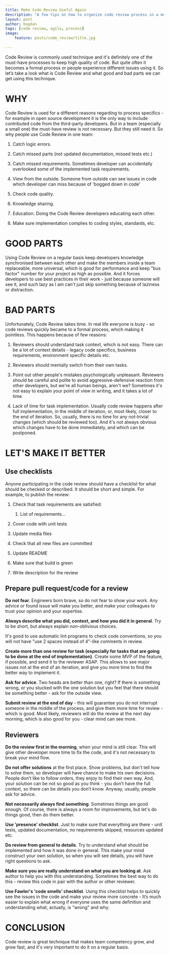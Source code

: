 ```yaml
---
title: Make Code Review Useful Again
description: "A few tips on how to organize code review process in a most effective and less distracting way. "
layout: post
author: bogdan
tags: [code review, agile, process]
image:
    feature: posts/code_review/title.jpg
    
---
```


Code Review is commonly used technique and it's definitely one of the must-have processes to keep high quality of code. 
But quite often it becomes a formal process or people experience different issues using it. 
So let’s take a look what is Code Review and what good and bad parts we can get using this technique. 

# WHY

Code Review is used for a different reasons regarding to process specifics - for example in open source development it is the only way to include contributed code from the third-party developers. But in a team (especially a small one) the must-have review is not necessary. But they still need it.  So why people use Code Review in one team:

1. Catch logic errors.

2. Catch missed parts (not updated documentation, missed tests etc.) 

3. Catch missed requirements. Sometimes developer can accidentally overlooked some of the implemented task requirements.

4. View from the outside. Someone from outside can see issues in code which developer can miss because of 'bogged down in code'

5. Check code quality.

6. Knowledge sharing. 

7. Education. Doing the Code Review developers educating each other.

8. Make sure implementation complies to coding styles, standards, etc.

<!-- more -->

# GOOD PARTS

Using Code Review on a regular basis keep developers knowledge synchronised between each other and make the members inside a team replaceable, more universal, which is good for performance and keep "bus factor" number for your project as high as possible. And it forces developers to use best practices in their work - just because someone will see it, and such lazy as I am can't just skip something because of laziness or distraction.  

# BAD PARTS

Unfortunately, Code Review takes time. In real life everyone is busy - so code reviews quickly became to a formal process, which making it pointless. This happens because of few reasons: 

1. Reviewers should understand task context, which is not easy. There can be a lot of context details - legacy code specifics, business requirements, environment specific details etc.

2. Reviewers should mentally switch from their own tasks.

3. Point out other people's mistakes psychologically unpleasant. Reviewers should be careful and polite to avoid aggressive-defensive reaction from other developers, but we're all human beings, aren't we? Sometimes it's not easy to explain your point of view in writing, and it takes a lot of time. 

4. Lack of time for task implementation. Usually code review happens after full implementation, in the middle of iteration, or, most likely, closer to the end of iteration. So, usually, there is no time for any not-trivial changes (which should be reviewed too). And it's not always obvious which changes have to be done immediately, and which can be postponed.

# LET'S MAKE IT BETTER

## Use checklists

Anyone participating in the code review should have a checklist for what should be checked or described. It should be short and simple. For example, to publish the review:

1. Check that task requirements are satisfied:

    1. List of requirements...

2. Cover code with unit tests

3. Update media files

4. Check that all new files are committed

5. Update README

6. Make sure that build is green

7. Write description for the review

## Prepare pull request/code for a review

**Do not fear.** Engineers born brave, so do not fear to show your work. Any advice or found issue will make you better, and make your colleagues to trust your opinion and your expertise.

**Always describe what you did, context, and how you did it in general**. Try to be short, but always explain non-oblivious choices. 

It's good to use automatic lint programs to check code conventions, so you will not have "use 2 spaces instead of 4"-like comments in review.

**Create more than one review for task (especially for tasks that are going to be done at the end of implementation)**. Create some MVP of the feature, if possible, and send it to the reviewer ASAP. This allows to see major issues not at the end of an iteration, and give you more time to find the better way to implement it.

**Ask for advice**. Two heads are better than one, right? If there is something wrong, or you stucked with the one solution but you feel that there should be something better - ask for the outside view. 

**Submit review at the end of day** - this will guarantee you do not interrupt someone in the middle of the process, and give them more time for review - which is good. Most likely, reviewers will do the review at the next day morning, which is also good for you - clear mind can see more. 

## Reviewers

**Do the review first in the morning**, when your mind is still clear.  This will give other developer more time to fix the code, and it's not necessary to break your mind flow.

**Do not offer solutions** at the first place. Show problems, but don't tell how to solve them, so developer will have chance to make his own decisions. People don’t like to follow orders, they enjoy to find their own way. And, your solution can be not so good as you think - you don’t have the full context, so there can be details you don’t know. Anyway, usually, people ask for advice. 

**Not necessarily always find something**. Sometimes things are good enough. Of course, there is always a room for improvements, but let's do things good, then do them better. 

 **Use 'presence' checklist**. Just to make sure that everything are there - unit tests, updated documentation, no requirements skipped, resources updated etc.

**Do review from general to details**. Try to understand what should be implemented and how it was done in general. This make your mind construct your own solution, so when you will see details, you will have right questions to ask. 

**Make sure you are really understand on what you are looking at**.  Ask author to help you with this understanding. Sometimes the best way to do this - review this code in pair with the author or other reviewer. 

**Use Fawler's 'code smells’ checklist**. Using this checklist helps to quickly see the issues in the code and make your review more concrete - It’s much easier to explain what wrong if everyone uses the same definition and understanding what, actually, is "wrong" and why. 

# CONCLUSION

Code review is great technique that makes team competency grow, and grow fast, and it's very important to do it on a regular basis. 


